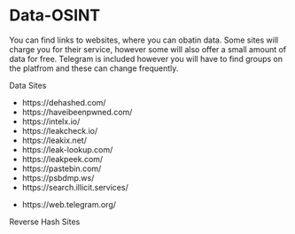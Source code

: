 # Data-OSINT
<p>You can find links to websites, where you can obatin data. Some sites will charge you for their service, however some will also offer a small amount of data for free. Telegram is included however you will have to find groups on the platfrom and these can change frequently.</p>
<p>Data Sites</p>
<ul>
 <li>https://dehashed.com/</li>
 <li>https://haveibeenpwned.com/</li>
 <li>https://intelx.io/</li>
 <li>https://leakcheck.io/</li>
 <li>https://leakix.net/</li>
 <li>https://leak-lookup.com/</li>
 <li>https://leakpeek.com/</li>
 <li>https://pastebin.com/</li>
 <li>https://psbdmp.ws/</li>
  <li>https://search.illicit.services/</li>
 <p>
  <p><li>https://web.telegram.org/</li></p>
</ul>
<p>Reverse Hash Sites<p>
<ul>
</ul>

